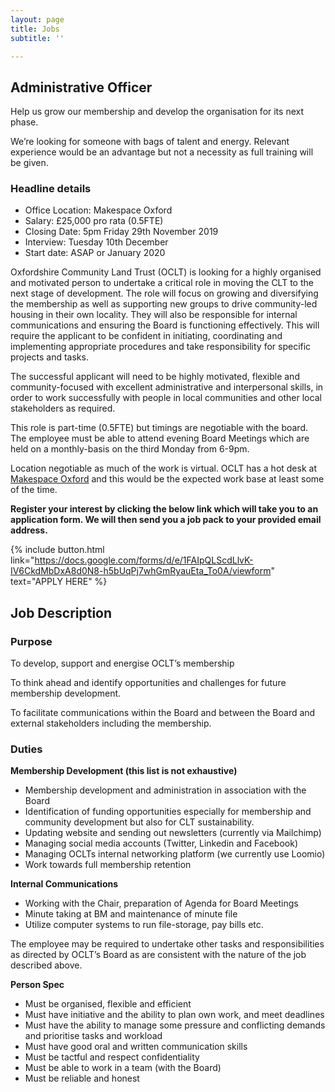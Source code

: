 ```yaml
---
layout: page
title: Jobs
subtitle: ''

---
```

## Administrative Officer

Help us grow our membership and develop the organisation for its next phase.

We’re looking for someone with bags of talent and energy. Relevant experience would be an advantage but not a necessity as full training will be given.

<div class="pullout-box">

<h3>Headline details</h3>

<ul> <li>Office Location: Makespace Oxford</li>

<li>Salary: £25,000 pro rata (0.5FTE)</li>

<li>Closing Date: 5pm Friday 29th November 2019</li>

<li>Interview: Tuesday 10th December</li>

<li>Start date: ASAP or January 2020</li>

</ul>

</div>

Oxfordshire Community Land Trust (OCLT) is looking for a highly organised and motivated person to undertake a critical role in moving the CLT to the next stage of development. The role will focus on growing and diversifying the membership as well as supporting new groups to drive community-led housing in their own locality. They will also be responsible for internal communications and ensuring the Board is functioning effectively. This will require the applicant to be confident in initiating, coordinating and implementing appropriate procedures and take responsibility for specific projects and tasks.

The successful applicant will need to be highly motivated, flexible and community-focused with excellent administrative and interpersonal skills, in order to work successfully with people in local communities and other local stakeholders as required.

This role is part-time (0.5FTE) but timings are negotiable with the board. The employee must be able to attend evening Board Meetings which are held on a monthly-basis on the third Monday from 6-9pm.

Location negotiable as much of the work is virtual. OCLT has a hot desk at [Makespace Oxford](http://makespaceoxford.org/) and this would be the expected work base at least some of the time.

**Register your interest by clicking the below link which will take you to an application form. We will then send you a job pack to your provided email address.**


{% include button.html link="https://docs.google.com/forms/d/e/1FAIpQLScdLlvK-IV6CkdMbDxA8d0N8-h5bUqPj7whGmRyauEta_To0A/viewform" text="APPLY HERE" %}

## **Job Description**

### **Purpose**

To develop, support and energise OCLT’s membership

To think ahead and identify opportunities and challenges for future membership development.

To facilitate communications within the Board and between the Board and external stakeholders including the membership.

### **Duties**

**Membership Development (this list is not exhaustive)**

* Membership development and administration in association with the Board
* Identification of funding opportunities especially for membership and community development but also for CLT sustainability.
* Updating website and sending out newsletters (currently via Mailchimp)
* Managing social media accounts (Twitter, Linkedin and Facebook)
* Managing OCLTs internal networking platform (we currently use Loomio)
* Work towards full membership retention

**Internal Communications**

* Working with the Chair, preparation of Agenda for Board Meetings
* Minute taking at BM and maintenance of minute file
* Utilize computer systems to run file-storage, pay bills etc.

The employee may be required to undertake other tasks and responsibilities as directed by OCLT’s Board as are consistent with the nature of the job described above.

**Person Spec**

* Must be organised, flexible and efficient
* Must have initiative and the ability to plan own work, and meet deadlines
* Must have the ability to manage some pressure and conflicting demands and prioritise tasks and workload
* Must have good oral and written communication skills
* Must be tactful and respect confidentiality
* Must be able to work in a team (with the Board)
* Must be reliable and honest